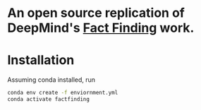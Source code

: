 # An open source replication of DeepMind's [Fact Finding](https://www.alignmentforum.org/posts/iGuwZTHWb6DFY3sKB/fact-finding-attempting-to-reverse-engineer-factual-recall) work.

# Installation
Assuming conda installed, run

```bash 
conda env create -f enviornment.yml
conda activate factfinding 
```